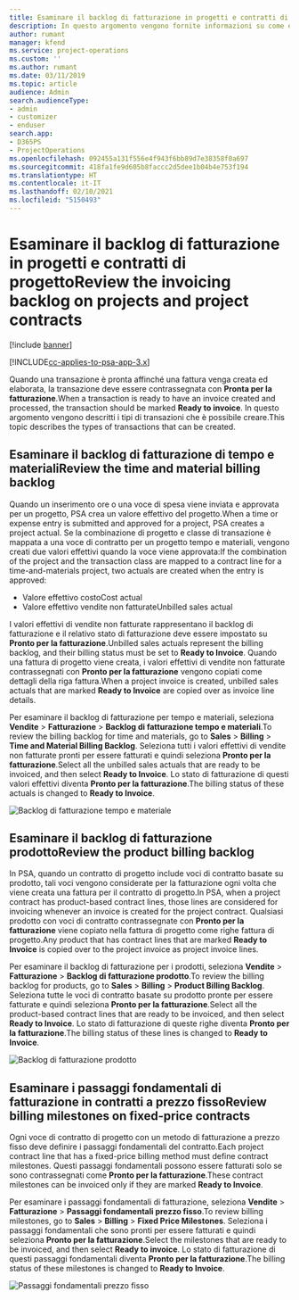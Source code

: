 ```yaml
---
title: Esaminare il backlog di fatturazione in progetti e contratti di progetto
description: In questo argomento vengono fornite informazioni su come esaminare backlog relativi a tempo, spese e prodotti e su come contrassegnarli come pronti per la fatturazione.
author: rumant
manager: kfend
ms.service: project-operations
ms.custom: ''
ms.author: rumant
ms.date: 03/11/2019
ms.topic: article
audience: Admin
search.audienceType:
- admin
- customizer
- enduser
search.app:
- D365PS
- ProjectOperations
ms.openlocfilehash: 092455a131f556e4f943f6bb89d7e38358f0a697
ms.sourcegitcommit: 418fa1fe9d605b8faccc2d5dee1b04b4e753f194
ms.translationtype: HT
ms.contentlocale: it-IT
ms.lasthandoff: 02/10/2021
ms.locfileid: "5150493"
---
```

# <a name="review-the-invoicing-backlog-on-projects-and-project-contracts"></a><span data-ttu-id="a6203-103">Esaminare il backlog di fatturazione in progetti e contratti di progetto</span><span class="sxs-lookup"><span data-stu-id="a6203-103">Review the invoicing backlog on projects and project contracts</span></span>

[!include [banner](../includes/psa-now-project-operations.md)]

[!INCLUDE[cc-applies-to-psa-app-3.x](../includes/cc-applies-to-psa-app-3x.md)]

<span data-ttu-id="a6203-104">Quando una transazione è pronta affinché una fattura venga creata ed elaborata, la transazione deve essere contrassegnata con **Pronta per la fatturazione**.</span><span class="sxs-lookup"><span data-stu-id="a6203-104">When a transaction is ready to have an invoice created and processed, the transaction should be marked **Ready to invoice**.</span></span> <span data-ttu-id="a6203-105">In questo argomento vengono descritti i tipi di transazioni che è possibile creare.</span><span class="sxs-lookup"><span data-stu-id="a6203-105">This topic describes the types of transactions that can be created.</span></span>

## <a name="review-the-time-and-material-billing-backlog"></a><span data-ttu-id="a6203-106">Esaminare il backlog di fatturazione di tempo e materiali</span><span class="sxs-lookup"><span data-stu-id="a6203-106">Review the time and material billing backlog</span></span>

<span data-ttu-id="a6203-107">Quando un inserimento ore o una voce di spesa viene inviata e approvata per un progetto, PSA crea un valore effettivo del progetto.</span><span class="sxs-lookup"><span data-stu-id="a6203-107">When a time or expense entry is submitted and approved for a project, PSA creates a project actual.</span></span> <span data-ttu-id="a6203-108">Se la combinazione di progetto e classe di transazione è mappata a una voce di contratto per un progetto tempo e materiali, vengono creati due valori effettivi quando la voce viene approvata:</span><span class="sxs-lookup"><span data-stu-id="a6203-108">If the combination of the project and the transaction class are mapped to a contract line for a time-and-materials project, two actuals are created when the entry is approved:</span></span>

- <span data-ttu-id="a6203-109">Valore effettivo costo</span><span class="sxs-lookup"><span data-stu-id="a6203-109">Cost actual</span></span> 
- <span data-ttu-id="a6203-110">Valore effettivo vendite non fatturate</span><span class="sxs-lookup"><span data-stu-id="a6203-110">Unbilled sales actual</span></span>

<span data-ttu-id="a6203-111">I valori effettivi di vendite non fatturate rappresentano il backlog di fatturazione e il relativo stato di fatturazione deve essere impostato su **Pronto per la fatturazione**.</span><span class="sxs-lookup"><span data-stu-id="a6203-111">Unbilled sales actuals represent the billing backlog, and their billing status must be set to **Ready to Invoice**.</span></span> <span data-ttu-id="a6203-112">Quando una fattura di progetto viene creata, i valori effettivi di vendite non fatturate contrassegnati con **Pronto per la fatturazione** vengono copiati come dettagli della riga fattura.</span><span class="sxs-lookup"><span data-stu-id="a6203-112">When a project invoice is created, unbilled sales actuals that are marked **Ready to Invoice** are copied over as invoice line details.</span></span>

<span data-ttu-id="a6203-113">Per esaminare il backlog di fatturazione per tempo e materiali, seleziona **Vendite** \> **Fatturazione** \> **Backlog di fatturazione tempo e materiali**.</span><span class="sxs-lookup"><span data-stu-id="a6203-113">To review the billing backlog for time and materials, go to **Sales** \> **Billing** \> **Time and Material Billing Backlog**.</span></span> <span data-ttu-id="a6203-114">Seleziona tutti i valori effettivi di vendite non fatturate pronti per essere fatturati e quindi seleziona **Pronto per la fatturazione**.</span><span class="sxs-lookup"><span data-stu-id="a6203-114">Select all the unbilled sales actuals that are ready to be invoiced, and then select **Ready to Invoice**.</span></span> <span data-ttu-id="a6203-115">Lo stato di fatturazione di questi valori effettivi diventa **Pronto per la fatturazione**.</span><span class="sxs-lookup"><span data-stu-id="a6203-115">The billing status of these actuals is changed to **Ready to Invoice**.</span></span>

![Backlog di fatturazione tempo e materiale](media/TMBacklog.png)

## <a name="review-the-product-billing-backlog"></a><span data-ttu-id="a6203-117">Esaminare il backlog di fatturazione prodotto</span><span class="sxs-lookup"><span data-stu-id="a6203-117">Review the product billing backlog</span></span>

<span data-ttu-id="a6203-118">In PSA, quando un contratto di progetto include voci di contratto basate su prodotto, tali voci vengono considerate per la fatturazione ogni volta che viene creata una fattura per il contratto di progetto.</span><span class="sxs-lookup"><span data-stu-id="a6203-118">In PSA, when a project contract has product-based contract lines, those lines are considered for invoicing whenever an invoice is created for the project contract.</span></span> <span data-ttu-id="a6203-119">Qualsiasi prodotto con voci di contratto contrassegnate con **Pronto per la fatturazione** viene copiato nella fattura di progetto come righe fattura di progetto.</span><span class="sxs-lookup"><span data-stu-id="a6203-119">Any product that has contract lines that are marked **Ready to Invoice** is copied over to the project invoice as project invoice lines.</span></span>

<span data-ttu-id="a6203-120">Per esaminare il backlog di fatturazione per i prodotti, seleziona **Vendite** \> **Fatturazione** \> **Backlog di fatturazione prodotto**.</span><span class="sxs-lookup"><span data-stu-id="a6203-120">To review the billing backlog for products, go to **Sales** \> **Billing** \> **Product Billing Backlog**.</span></span> <span data-ttu-id="a6203-121">Seleziona tutte le voci di contratto basate su prodotto pronte per essere fatturate e quindi seleziona **Pronto per la fatturazione**.</span><span class="sxs-lookup"><span data-stu-id="a6203-121">Select all the product-based contract lines that are ready to be invoiced, and then select **Ready to Invoice**.</span></span> <span data-ttu-id="a6203-122">Lo stato di fatturazione di queste righe diventa **Pronto per la fatturazione**.</span><span class="sxs-lookup"><span data-stu-id="a6203-122">The billing status of these lines is changed to **Ready to Invoice**.</span></span>

![Backlog di fatturazione prodotto](media/ProductBacklog.png)

## <a name="review-billing-milestones-on-fixed-price-contracts"></a><span data-ttu-id="a6203-124">Esaminare i passaggi fondamentali di fatturazione in contratti a prezzo fisso</span><span class="sxs-lookup"><span data-stu-id="a6203-124">Review billing milestones on fixed-price contracts</span></span>

<span data-ttu-id="a6203-125">Ogni voce di contratto di progetto con un metodo di fatturazione a prezzo fisso deve definire i passaggi fondamentali del contratto.</span><span class="sxs-lookup"><span data-stu-id="a6203-125">Each project contract line that has a fixed-price billing method must define contract milestones.</span></span> <span data-ttu-id="a6203-126">Questi passaggi fondamentali possono essere fatturati solo se sono contrassegnati come **Pronto per la fatturazione**.</span><span class="sxs-lookup"><span data-stu-id="a6203-126">These contract milestones can be invoiced only if they are marked **Ready to Invoice**.</span></span> 

<span data-ttu-id="a6203-127">Per esaminare i passaggi fondamentali di fatturazione, seleziona **Vendite** \> **Fatturazione** \> **Passaggi fondamentali prezzo fisso**.</span><span class="sxs-lookup"><span data-stu-id="a6203-127">To review billing milestones, go to **Sales** \> **Billing** \> **Fixed Price Milestones**.</span></span> <span data-ttu-id="a6203-128">Seleziona i passaggi fondamentali che sono pronti per essere fatturati e quindi seleziona **Pronto per la fatturazione**.</span><span class="sxs-lookup"><span data-stu-id="a6203-128">Select the milestones that are ready to be invoiced, and then select **Ready to invoice**.</span></span> <span data-ttu-id="a6203-129">Lo stato di fatturazione di questi passaggi fondamentali diventa **Pronto per la fatturazione**.</span><span class="sxs-lookup"><span data-stu-id="a6203-129">The billing status of these milestones is changed to **Ready to Invoice**.</span></span>

![Passaggi fondamentali prezzo fisso](media/FPBacklog.png)

